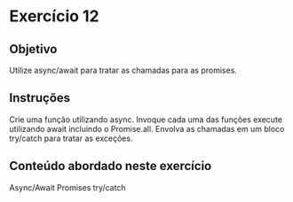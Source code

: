 # Exercício 12

## Objetivo

Utilize async/await para tratar as chamadas para as promises.

## Instruções

Crie uma função utilizando async.
Invoque cada uma das funções execute utilizando await incluindo o Promise.all.
Envolva as chamadas em um bloco try/catch para tratar as exceções.

## Conteúdo abordado neste exercício

Async/Await
Promises
try/catch
